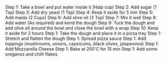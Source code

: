 Step 1: Take a bowl and put water inside it (Halp cup)
Step 2: Add sugar (1 Tsp)
Step 3: Add dry yeast (1 Tsp)
Step 4: Keep it aside for 5 min
Step 5: Add maida (2 Cups)
Step 6: Add olive oil (3 Tsp)
Step 7: Mix it well
Step 8: Add water (As required) and kend the dough
Step 9: Tuck the dough and add olive oil around the bowl and close the bowl with a wrap
Step 10: Keep it aside for 2 hours
Step 1: Take the dough and place it in a pizza tray
Step 1: Stretch and flatten the dough
Step 1: Spread pizza sauce
Step 1: Add toppings (mushrooms, onions, capsicums, black olives, jalapeonos)
Step 1: Add Mozzarella Cheese
Step 1: Bake at 200'C for 15 min
Step 1: Add some oreganos and chilli flakes